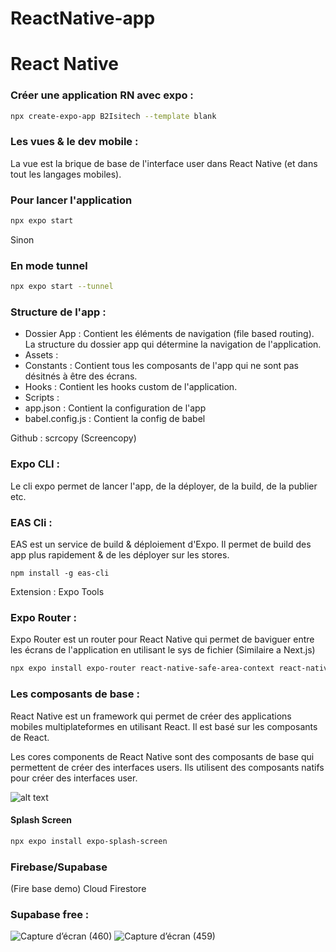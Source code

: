 # ReactNative-app

# React Native

### Créer une application RN avec expo :

```sh
npx create-expo-app B2Isitech --template blank
```

### Les vues & le dev mobile :

La vue est la brique de base de l'interface user dans React Native (et dans tout les langages mobiles).


### Pour lancer l'application

```sh
npx expo start
```

Sinon 

### En mode tunnel

```sh
npx expo start --tunnel
```

### Structure de l'app :

- Dossier App : Contient les éléments de navigation (file based routing). La structure du dossier app qui détermine la navigation de l'application.
- Assets :
- Constants : Contient tous les composants de l'app qui ne sont pas désitnés à être des écrans.
- Hooks : Contient les hooks custom de l'application.
- Scripts :
- app.json : Contient la configuration de l'app
- babel.config.js : Contient la config de babel

Github : scrcopy (Screencopy)

### Expo CLI :

Le cli expo permet de lancer l'app, de la déployer, de la build, de la publier etc.

### EAS Cli :

EAS est un service de build & déploiement d'Expo. Il permet de build des app plus rapidement & de les déployer sur les stores.

```
npm install -g eas-cli
```

Extension : Expo Tools

### Expo Router :

Expo Router est un router pour React Native qui permet de baviguer entre les écrans de l'application en utilisant le sys de fichier (Similaire a Next.js)

```sh
npx expo install expo-router react-native-safe-area-context react-native-screens expo-linking expo-constants expo-status-bar
```

### Les composants de base :

React Native est un framework qui permet de créer des applications mobiles multiplateformes en utilisant React. Il est basé sur les composants de React.

Les cores components de React Native sont des composants de base qui permettent de créer des interfaces users. Ils utilisent des composants natifs pour créer des interfaces user.


![alt text](picture\image.png)

#### Splash Screen

```sh
npx expo install expo-splash-screen
```

### Firebase/Supabase

(Fire base demo)
Cloud Firestore

### Supabase free :

![Capture d’écran (460)](https://github.com/R1t0ru/ReactNative-app/assets/151916202/f447af2a-2b69-45fd-94d2-1ecd9cc9d792)
![Capture d’écran (459)](https://github.com/R1t0ru/ReactNative-app/assets/151916202/785ac708-b887-47b7-ba1a-1ed011b7fc21)
